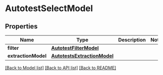 # AutotestSelectModel

## Properties
Name | Type | Description | Notes
------------ | ------------- | ------------- | -------------
**filter** | [**AutotestFilterModel**](AutotestFilterModel.md) |  | 
**extractionModel** | [**AutotestsExtractionModel**](AutotestsExtractionModel.md) |  | 

[[Back to Model list]](../README.md#documentation-for-models) [[Back to API list]](../README.md#documentation-for-api-endpoints) [[Back to README]](../README.md)


